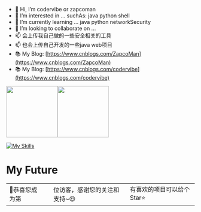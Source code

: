

- 👋 Hi, I’m codervibe or zapcoman
- 👀 I’m interested in ...  suchAs: java python shell 
- 🌱 I’m currently learning ... java python networkSecurity
- 💞️ I’m looking to collaborate on ...
- 📫 会上传我自己做的一些安全相关的工具
- 📫 也会上传自己开发的一些java web项目
- 📚 My Blog: [https://www.cnblogs.com/ZapcoMan](https://www.cnblogs.com/ZapcoMan)
- 📚 My Blog: [https://www.cnblogs.com/codervibe](https://www.cnblogs.com/codervibe)

<img align="" height="137px" src="https://github-readme-stats.vercel.app/api?username=zapcoman&hide_title=true&hide_border=true&show_icons=true&include_all_commits=true&line_height=21&bg_color=0,EC6C6C,FFD479,FFFC79,73FA79&theme=graywhite&locale=cn" /><img align="" height="137px"  src="https://github-readme-stats.vercel.app/api/top-langs/?username=zapcoman&hide_title=true&hide_border=true&layout=compact&bg_color=0,73FA79,73FDFF,D783FF&theme=graywhite&locale=cn" />



[![My Skills](https://skillicons.dev/icons?i=vim,md,html,css,js,bootstrap,ts,c,cpp,java,eclipse,idea,go,ruby,rider,python,pycharm,maven,spring,mysql,redis,mongodb,vuejs,nodejs,vite,npm,yarn,webstorm,electron,git,linux,ubuntu,debian,kali,arch,windows,powershell,raspberrypi,github,gitlab,githubactions,workers,wordpress,stackoverflow,twitter)](https://skillicons.dev)

<!---
codervibe/codervibe is a ✨ special ✨ repository because its `README.md` (this file) appears on your GitHub profile.
You can click the Preview link to take a look at your changes.
[![Anurag's GitHub stats](https://github-readme-stats.vercel.app/api?username=codervibe&count_private=true&show_icons=true&theme=radical&repo=github-readme-stats&bg_color=0,EC6C6C,FFD479,FFFC79,73FA79)](https://github.com/anuraghazra/github-readme-stats) 
<picture>
  <source media="(prefers-color-scheme: dark)" srcset="https://raw.githubusercontent.com/Zapcoman/Zapcoman/output/github-contribution-grid-snake-dark.svg">
  <source media="(prefers-color-scheme: light)" srcset="https://raw.githubusercontent.com/Zapcoman/Zapcoman/output/github-contribution-grid-snake.svg">
  <img alt="github contribution grid snake animation" src="https://raw.githubusercontent.com/Zapcoman/Zapcoman/output/github-contribution-grid-snake.svg">
</picture>

<table>
  <tr>
    <td>
     <img src="https://github-readme-stats.vercel.app/api/top-langs/?username=zapcoman&layout=compact&hide=scss,html,less,freemarker">
    </td>
    <td>
     <a href="https://github.com/anuraghazra/convoychat">
     <img align="right" src="https://github-readme-stats.vercel.app/api?username=zapcoman&show_icons=true&repo=github-readme-stats&count_private=true&cache_seconds=86400&theme=algolia&locale=cn" width="400" />
     </a>
    </td>
  </tr>
</table>
<img align="" height="137px" src="https://github-readme-stats.vercel.app/api?username=zapcoman&hide_title=true&hide_border=true&show_icons=true&include_all_commits=true&line_height=21&bg_color=0,EC6C6C,FFD479,FFD479,FFD479,F3EDFF,F3EDFF,FFFC79&theme=graywhite&locale=cn" /><img align="" height="137px" src="https://github-readme-stats.vercel.app/api/top-langs/?username=zapcoman&hide_title=true&hide_border=true&layout=compact&bg_color=0,FFFC79,F3EDFF,73FEFF,D783FF&theme=graywhite&locale=cn&hide=scss,html,less,freemarker" />
--->



# My Future

<table>
  <tr>
    <td>🥰恭喜您成为第</td>
    <td wight='900px'><img src="https://profile-counter.glitch.me/codevibe/count.svg" alt="" /></td>
    <td>位访客，感谢您的关注和支持~😍</td>
    <td>有喜欢的项目可以给个Star⭐</td>
  </tr>
</table>


